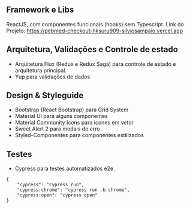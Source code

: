 ## Framework e Libs

ReactJS, com componentes funcionais (hooks) sem Typescript.
Link do Projeto: https://pebmed-checkout-hksuru909-silviosampaio.vercel.app

## Arquitetura, Validações e Controle de estado

- Arquitetura Flux (Redux e Redux Saga) para controle de estado e arquitetura principal.
- Yup para validações de dados

## Design & Styleguide

- Bootstrap (React Bootstrap) para Grid System
- Material UI para alguns componentes
- Material Community Icons para ícones em vetor
- Sweet Alert 2 para modais de erro
- Styled-Componentes para componentes estilizados

## Testes

- Cypress para testes automatizados e2e.

```
{
	"cypress": "cypress run",
	"cypress:chrome": "cypress run -b chrome",
	"cypress:open": "cypress open"
}
```

